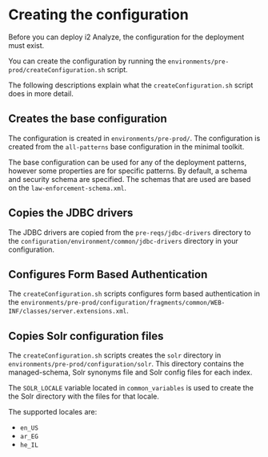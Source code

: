 #  Creating the configuration

Before you can deploy i2 Analyze, the configuration for the deployment must exist.

You can create the configuration by running the `environments/pre-prod/createConfiguration.sh` script.

The following descriptions explain what the `createConfiguration.sh` script does in more detail.

## Creates the base configuration

The configuration is created in `environments/pre-prod/`. The configuration is created from the `all-patterns` base configuration in the minimal toolkit.

The base configuration can be used for any of the deployment patterns, however some properties are for specific patterns. By default, a schema and security schema are specified. The schemas that are used are based on the `law-enforcement-schema.xml`.

## Copies the JDBC drivers

The JDBC drivers are copied from the `pre-reqs/jdbc-drivers` directory to the `configuration/environment/common/jdbc-drivers` directory in your configuration.

## Configures Form Based Authentication

The `createConfiguration.sh` scripts configures form based authentication in the `environments/pre-prod/configuration/fragments/common/WEB-INF/classes/server.extensions.xml`.

## Copies Solr configuration files

The `createConfiguration.sh` scripts creates the `solr` directory in `environments/pre-prod/configuration/solr`. This directory contains the managed-schema, Solr synonyms file and Solr config files for each index.

The `SOLR_LOCALE` variable located in `common_variables` is used to create the the Solr directory with the files for that locale.

The supported locales are:

- `en_US`
- `ar_EG`
- `he_IL`